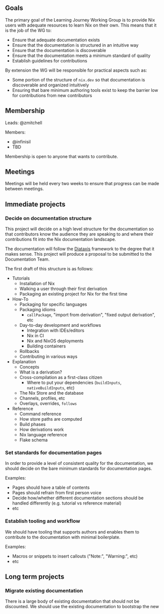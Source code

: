 ## Goals
The primary goal of the Learning Journey Working Group is to provide Nix users with adequate resources to learn Nix on their own. This means that it is the job of the WG to:
- Ensure that adequate documentation exists
- Ensure that the documentation is structured in an intuitive way
- Ensure that the documentation is discoverable
- Ensure that the documentation meets a minimum standard of quality
- Establish guidelines for contributions

By extension the WG will be responsible for practical aspects such as:
- Some portion of the structure of `nix.dev` so that documentation is discoverable and organized intuitively
- Ensuring that bare minimum authoring tools exist to keep the barrier low for contributions from new contributors

## Membership
Leads: @zmitchell

Members:
- @infinisil
- TBD

Membership is open to anyone that wants to contribute.

## Meetings
Meetings will be held every two weeks to ensure that progress can be made between meetings.

## Immediate projects
### Decide on documentation structure
This project will decide on a high level structure for the documentation so that contributors know the audience they are speaking to and where their contributions fit into the Nix documentation landscape.

The documentation will follow the [Diataxis](https://diataxis.fr) framework to the degree that it makes sense. This project will produce a proposal to be submitted to the Documentation Team.

The first draft of this structure is as follows:
- Tutorials
    - Installation of Nix
    - Walking a user through their first derivation
    - Packaging an existing project for Nix for the first time
- How-To
    - Packaging for specific languages
    - Packaging idioms
        - `callPackage`, "import from derivation", "fixed output derivation", etc
    - Day-to-day development and workflows
        - Integration with IDEs/editors
        - Nix in CI
        - Nix and NixOS deployments
        - Building containers
    - Rollbacks
    - Contributing in various ways
- Explanation
    - Concepts
    - What is a derivation?
    - Cross-compilation as a first-class citizen
        - Where to put your dependencies (`buildInputs`, `nativeBuildInputs`, etc)
    - The Nix Store and the database
    - Channels, profiles, etc
    - Overlays, overrides, `follows`
- Reference
    - Command reference
    - How store paths are computed
    - Build phases
    - How derivations work
    - Nix language reference
    - Flake schema

### Set standards for documentation pages
In order to provide a level of consistent quality for the documentation, we should decide on the bare minimum standards for documentation pages.

Examples:
- Pages should have a table of contents
- Pages should refrain from first person voice
- Decide how/whether different documentation sections should be handled differently (e.g. tutorial vs reference material)
- etc

### Establish tooling and workflow
We should have tooling that supports authors and enables them to contribute to the documentation with minimal boilerplate.

Examples:
- Macros or snippets to insert callouts ("Note:", "Warning:", etc)
- etc

## Long term projects
### Migrate existing documentation
There is a large body of existing documentation that should not be discounted. We should use the existing documentation to bootstrap the new 